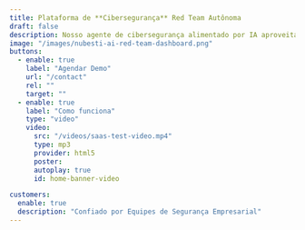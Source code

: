 ```yaml
---
title: Plataforma de **Cibersegurança** Red Team Autônoma
draft: false
description: Nosso agente de cibersegurança alimentado por IA aproveita os frameworks MITRE ATT&CK e OWASP para identificar, validar e priorizar continuamente vulnerabilidades com precisão cirúrgica — eliminando falsos positivos enquanto gera automaticamente patches antes que as ameaças escalem.
image: "/images/nubesti-ai-red-team-dashboard.png"
buttons:
  - enable: true
    label: "Agendar Demo"
    url: "/contact"
    rel: ""
    target: ""
  - enable: true
    label: "Como funciona"
    type: "video"
    video:
      src: "/videos/saas-test-video.mp4"
      type: mp3
      provider: html5
      poster:
      autoplay: true
      id: home-banner-video

customers:
  enable: true
  description: "Confiado por Equipes de Segurança Empresarial"
---
```

